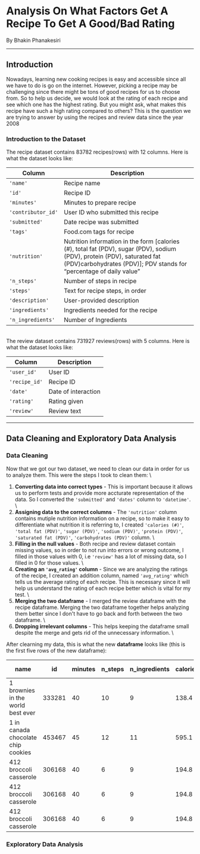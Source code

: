 # Analysis On What Factors Get A Recipe To Get A Good/Bad Rating

By Bhakin Phanakesiri

---
## Introduction

Nowadays, learning new cooking recipes is easy and accessible since all we have to do is go on the internet. However, picking a recipe may be challenging since there might be tons of good recipes for us to choose from. So to help us decide, we would look at the rating of each recipe and see which one has the highest rating. But you might ask, what makes this recipe have such a high rating compared to others? This is the question we are trying to answer by using the recipes and review data since the year 2008

### Introduction to the Dataset

The recipe dataset contains 83782 recipes(rows) with 12 columns. Here is what the dataset looks like: 

|Column	                 |Description|
|---                     |---        |
|`'name'`                |Recipe name|
|`'id'`                  |Recipe ID|
|`'minutes'`             |Minutes to prepare recipe|
|`'contributor_id'`      |User ID who submitted this recipe|
|`'submitted'`           |Date recipe was submitted|
|`'tags'`                |Food.com tags for recipe|
|`'nutrition'`           |Nutrition information in the form [calories (#), total fat (PDV), sugar (PDV), sodium (PDV), protein (PDV), saturated fat (PDV)carbohydrates (PDV)]; PDV stands for “percentage of daily value”|
|`'n_steps'`             |Number of steps in recipe|
|`'steps'`               |Text for recipe steps, in order|
|`'description'`         |User-provided description|
|`'ingredients'`         |Ingredients needed for the recipe|
|`'n_ingredients'`       |Number of Ingredients|

\
The review dataset contains 731927 reviews(rows) with 5 columns. Here is what the dataset looks like:

|Column	                 |Description|
|---                     |---        |
|`'user_id'`             |User ID|
|`'recipe_id'`           |Recipe ID|
|`'date'`                |Date of interaction|
|`'rating'`              |Rating given|
|`'review'`              |Review text|

---

## Data Cleaning and Exploratory Data Analysis
### Data Cleaning

Now that we got our two dataset, we need to clean our data in order for us to analyze them. This were the steps I took to clean them: \
1) **Converting data into correct types** - This is important because it allows us to perform tests and provide more accturate representation of the data. So I converted the `'submitted'` and `'dates'` column to `'datetime'`. \
2) **Assigning data to the correct columns** - The `'nutrition'`  column contains mutiple nutrition information on a recipe, so to make it easy to differentiate what nutrition it is referring to, I created `'calories (#)'`, `'total fat (PDV)'`, `'sugar (PDV)'`, `'sodium (PDV)'`, `'protein (PDV)'`, `'saturated fat (PDV)'`, `'carbohydrates (PDV)'` column. \
3) **Filling in the null values** - Both recipe and review dataset contain missing values, so in order to not run into errors or wrong outcome, I filled in those values with 0, i.e `'review'` has a lot of missing data, so I filled in 0 for those values. \
4) **Creating an `'avg_rating'` column** - Since we are analyzing the ratings of the recipe, I created an addition column, named `'avg_rating'` which tells us the average rating of each recipe. This is necessary since it will help us understand the rating of each recipe better which is vital for my test. \
5) **Merging the two dataframe** - I merged the review dataframe with the recipe dataframe. Merging the two dataframe together helps analyzing them better since I don't have to go back and forth between the two dataframe. \
6) **Dropping irrelevant columns** - This helps keeping the dataframe small despite the merge and gets rid of the unnecessary information. \

After clearning my data, this is what the new **dataframe** looks like (this is the first five rows of the new dataframe):

| name | id | minutes | n_steps | n_ingredients | calories(#) | total fat(PDV) | sugar(PDV) | sodium(PDV) | protein(PDV) | saturated fat(PDV)| carbohydrate(PDV) | rating | avg_rating | 
|------|----|---------|---------|---------------|-------------|----------------|------------|-------------|--------------|-------------------|-------------------|-------|------------|
|1 brownies in the world    best ever |333281 |40 |10 |9 |138.4 |10.0 |50.0 |3.0 |3.0 |19.0 |6.0 |4 |4.0 |
|1 in canada chocolate chip cookies |453467 |45 |12 |11 |595.1 |46.0 |211.0 |22.0 |13.0 |51.0 |26.0 |5 |5.0 |
|412 broccoli casserole    |306168   |40  |6  |9  |194.8   |20.0   |6.0   |32.0   |22.0   |   36.0   |3.0    |5   |5.0   |
|412 broccoli casserole    |306168   |40  |6  |9  |194.8   |20.0   |6.0   |32.0   |22.0   |   36.0   |3.0    |5   |5.0   |
|412 broccoli casserole    |306168   |40  |6  |9  |194.8   |20.0   |6.0   |32.0   |22.0   |   36.0   |3.0    |5   |5.0   |

### Exploratory Data Analysis



